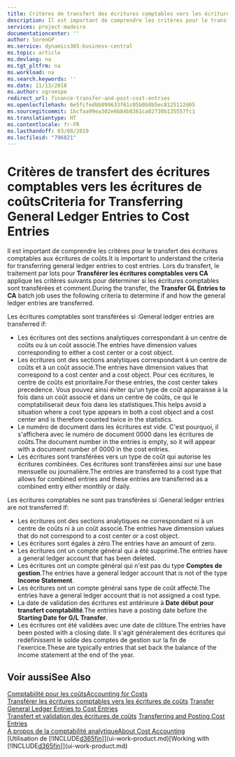 ```yaml
---
title: Critères de transfert des écritures comptables vers les écritures de coûts | Microsoft Docs
description: Il est important de comprendre les critères pour le transfert des écritures comptables aux écritures de coûts. Lors du transfert, le traitement par lots pour **Transférer les écritures comptables vers CA** applique les critères suivants pour déterminer si les écritures comptables sont transférées et comment.
services: project-madeira
documentationcenter: ''
author: SorenGP
ms.service: dynamics365-business-central
ms.topic: article
ms.devlang: na
ms.tgt_pltfrm: na
ms.workload: na
ms.search.keywords: ''
ms.date: 11/13/2018
ms.author: sgroespe
redirect_url: finance-transfer-and-post-cost-entries
ms.openlocfilehash: 6e5fcfedbb899633f61c05b0b8b5ec8125112d65
ms.sourcegitcommit: 1bcfaa99ea302e6b84b8361ca02730b135557fc1
ms.translationtype: HT
ms.contentlocale: fr-FR
ms.lasthandoff: 03/08/2019
ms.locfileid: "796821"
---
```

# <a name="criteria-for-transferring-general-ledger-entries-to-cost-entries"></a><span data-ttu-id="083cd-104">Critères de transfert des écritures comptables vers les écritures de coûts</span><span class="sxs-lookup"><span data-stu-id="083cd-104">Criteria for Transferring General Ledger Entries to Cost Entries</span></span>
<span data-ttu-id="083cd-105">Il est important de comprendre les critères pour le transfert des écritures comptables aux écritures de coûts.</span><span class="sxs-lookup"><span data-stu-id="083cd-105">It is important to understand the criteria for transferring general ledger entries to cost entries.</span></span> <span data-ttu-id="083cd-106">Lors du transfert, le traitement par lots pour **Transférer les écritures comptables vers CA** applique les critères suivants pour déterminer si les écritures comptables sont transférées et comment.</span><span class="sxs-lookup"><span data-stu-id="083cd-106">During the transfer, the **Transfer GL Entries to CA** batch job uses the following criteria to determine if and how the general ledger entries are transferred.</span></span>  

<span data-ttu-id="083cd-107">Les écritures comptables sont transférées si :</span><span class="sxs-lookup"><span data-stu-id="083cd-107">General ledger entries are transferred if:</span></span>  

-   <span data-ttu-id="083cd-108">Les écritures ont des sections analytiques correspondant à un centre de coûts ou à un coût associé.</span><span class="sxs-lookup"><span data-stu-id="083cd-108">The entries have dimension values corresponding to either a cost center or a cost object.</span></span>  
-   <span data-ttu-id="083cd-109">Les écritures ont des sections analytiques correspondant à un centre de coûts et à un coût associé.</span><span class="sxs-lookup"><span data-stu-id="083cd-109">The entries have dimension values that correspond to a cost center and a cost object.</span></span> <span data-ttu-id="083cd-110">Pour ces écritures, le centre de coûts est prioritaire.</span><span class="sxs-lookup"><span data-stu-id="083cd-110">For these entries, the cost center takes precedence.</span></span> <span data-ttu-id="083cd-111">Vous pouvez ainsi éviter qu'un type de coût apparaisse à la fois dans un coût associé et dans un centre de coûts, ce qui le comptabiliserait deux fois dans les statistiques.</span><span class="sxs-lookup"><span data-stu-id="083cd-111">This helps avoid a situation where a cost type appears in both a cost object and a cost center and is therefore counted twice in the statistics.</span></span>  
-   <span data-ttu-id="083cd-112">Le numéro de document dans les écritures est vide. C'est pourquoi, il s'affichera avec le numéro de document 0000 dans les écritures de coûts.</span><span class="sxs-lookup"><span data-stu-id="083cd-112">The document number in the entries is empty, so it will appear with a document number of 0000 in the cost entries.</span></span>  
-   <span data-ttu-id="083cd-113">Les écritures sont transférées vers un type de coût qui autorise les écritures combinées. Ces écritures sont transférées ainsi sur une base mensuelle ou journalière.</span><span class="sxs-lookup"><span data-stu-id="083cd-113">The entries are transferred to a cost type that allows for combined entries and these entries are transferred as a combined entry either monthly or daily.</span></span>  

<span data-ttu-id="083cd-114">Les écritures comptables ne sont pas transférées si :</span><span class="sxs-lookup"><span data-stu-id="083cd-114">General ledger entries are not transferred if:</span></span>  

-   <span data-ttu-id="083cd-115">Les écritures ont des sections analytiques ne correspondant ni à un centre de coûts ni à un coût associé.</span><span class="sxs-lookup"><span data-stu-id="083cd-115">The entries have dimension values that do not correspond to a cost center or a cost object.</span></span>  
-   <span data-ttu-id="083cd-116">Les écritures sont égales à zéro.</span><span class="sxs-lookup"><span data-stu-id="083cd-116">The entries have an amount of zero.</span></span>  
-   <span data-ttu-id="083cd-117">Les écritures ont un compte général qui a été supprimé.</span><span class="sxs-lookup"><span data-stu-id="083cd-117">The entries have a general ledger account that has been deleted.</span></span>  
-   <span data-ttu-id="083cd-118">Les écritures ont un compte général qui n'est pas du type **Comptes de gestion**.</span><span class="sxs-lookup"><span data-stu-id="083cd-118">The entries have a general ledger account that is not of the type **Income Statement**.</span></span>  
-   <span data-ttu-id="083cd-119">Les écritures ont un compte général sans type de coût affecté.</span><span class="sxs-lookup"><span data-stu-id="083cd-119">The entries have a general ledger account that is not assigned a cost type.</span></span>  
-   <span data-ttu-id="083cd-120">La date de validation des écritures est antérieure à **Date début pour transfert comptabilité**.</span><span class="sxs-lookup"><span data-stu-id="083cd-120">The entries have a posting date before the **Starting Date for G/L Transfer**.</span></span>  
-   <span data-ttu-id="083cd-121">Les écritures ont été validées avec une date de clôture.</span><span class="sxs-lookup"><span data-stu-id="083cd-121">The entries have been posted with a closing date.</span></span> <span data-ttu-id="083cd-122">Il s'agit généralement des écritures qui redéfinissent le solde des comptes de gestion sur la fin de l'exercice.</span><span class="sxs-lookup"><span data-stu-id="083cd-122">These are typically entries that set back the balance of the income statement at the end of the year.</span></span>  

## <a name="see-also"></a><span data-ttu-id="083cd-123">Voir aussi</span><span class="sxs-lookup"><span data-stu-id="083cd-123">See Also</span></span>  
[<span data-ttu-id="083cd-124">Comptabilité pour les coûts</span><span class="sxs-lookup"><span data-stu-id="083cd-124">Accounting for Costs</span></span>](finance-manage-cost-accounting.md)  
 <span data-ttu-id="083cd-125">[Transférer les écritures comptables vers les écritures de coûts](finance-how-to-transfer-general-ledger-entries-to-cost-entries.md) </span><span class="sxs-lookup"><span data-stu-id="083cd-125">[Transfer General Ledger Entries to Cost Entries](finance-how-to-transfer-general-ledger-entries-to-cost-entries.md) </span></span>  
 <span data-ttu-id="083cd-126">[Transfert et validation des écritures de coûts](finance-transfer-and-post-cost-entries.md) </span><span class="sxs-lookup"><span data-stu-id="083cd-126">[Transferring and Posting Cost Entries](finance-transfer-and-post-cost-entries.md) </span></span>  
 [<span data-ttu-id="083cd-127">À propos de la comptabilité analytique</span><span class="sxs-lookup"><span data-stu-id="083cd-127">About Cost Accounting</span></span>](finance-about-cost-accounting.md)  
 <span data-ttu-id="083cd-128">[Utilisation de [!INCLUDE[d365fin](includes/d365fin_md.md)]](ui-work-product.md)</span><span class="sxs-lookup"><span data-stu-id="083cd-128">[Working with [!INCLUDE[d365fin](includes/d365fin_md.md)]](ui-work-product.md)</span></span>
